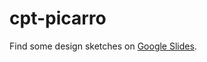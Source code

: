# cpt-picarro

Find some design sketches on [Google Slides](https://docs.google.com/presentation/d/1Fd-i4sEeCr27_QUYxmG5DgfJZbiRzGv74ulmr_XzNoU/edit?usp=sharing).
